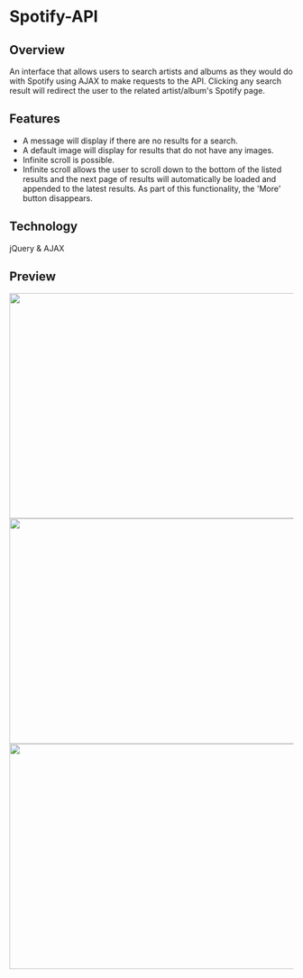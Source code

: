 # Spotify-API

<h2>Overview</h2>
An interface that allows users to search artists and albums as they would do with Spotify using AJAX to make requests to the API. Clicking any search result will redirect the user to the related artist/album's Spotify page.


<h2>Features</h2>
<ul>
     <li> A message will display if there are no results for a search. </li>
     <li> A default image will display for results that do not have any images. </li>
     <li> Infinite scroll is possible.
        <li>  Infinite scroll allows the user to scroll down to the bottom of the listed results and the next page of results will automatically be loaded and appended to the latest results. As part of this functionality, the 'More' button disappears.
        </li>
    </li>
</ul>

<h2>Technology</h2>
jQuery & AJAX



<h2>Preview</h2>

<img src="https://media.giphy.com/media/5torClpHUXUL3W4eCC/giphy.gif" height="400px" width="750px">

<img src="https://media.giphy.com/media/2UH50XgqqS9g3420Mu/giphy.gif" height="400px" width="750px">

<img src="https://media.giphy.com/media/3rYN87E2zBlqvZjI8B/giphy.gif" height="400px" width="750px">
